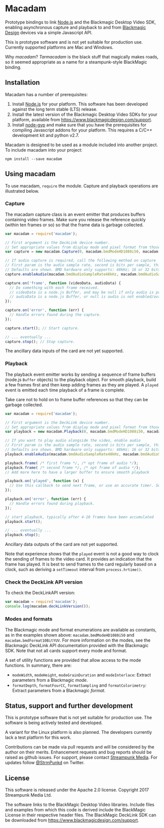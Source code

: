 # Macadam

Prototype bindings to link [Node.js](http://nodejs.org/) and the Blackmagic Desktop Video SDK, enabling asynchronous capture and playback to and from [Blackmagic Design](https://www.blackmagicdesign.com/) devices via a simple Javascript API.

This is prototype software and is not yet suitable for production use. Currently supported platforms are Mac and Windows.

Why _macadam_? _Tarmacadam_ is the black stuff that magically makes roads, so it seemed appropriate as a name for a steampunk-style BlackMagic binding.

## Installation

Macadam has a number of prerequisites:

1. Install [Node.js](http://nodejs.org/) for your platform. This software has been developed against the long term stable (LTS) release.
2. Install the latest version of the Blackmagic Desktop Video SDKs for your platform, available from https://www.blackmagicdesign.com/support.
3. Install [node-gyp](https://github.com/nodejs/node-gyp) and make sure that you have the prerequisites for compiling Javascript addons for your platform. This requires a C/C++ development kit and python v2.7.

Macadam is designed to be used as a module included into another project. To include macadam into your project:

    npm install --save macadam

## Using macadam

To use macadam, `require` the module. Capture and playback operations are illustrated below.

### Capture

The macadam capture class is an event emitter that produces buffers containing video frames. Make sure you release the reference quickly (within ten frames or so) so that the frame data is garbage collected.

```javascript
var macadam = require('macadam');

// First argument is the DeckLink device number.
// Set appropriate values from display mode and pixel format from those macadam provides.
var capture = new macadam.Capture(0, macadam.bmdModeHD1080i50, macadam.bmdFormat10BitYUV);

// If audio capture is required, call the following method on capture
// First param is the audio sample rate, second is bits per sample, third in number of channels
// Defaults are shown. BMD hardware only supports: 48kHz; 16 or 32 bits; 2, 8 or 16 channels.
capture.enableAudio(macadam.bmdAudioSampleRate48kHz, macadam.bmdAudioSampleType16bitInteger, 2);

capture.on('frame', function (videoData, audioData) {
  // Do something with each frame received.
  // videoData is a node.js Buffer, and may be null if only audio is provided
  // audioData is a node.js Buffer, or null is audio is not enabled/available
});

capture.on('error', function (err) {
  // Handle errors found during the capture.
});

capture.start(); // Start capture.

// ... eventually ...
capture.stop(); // Stop capture.
```

The ancillary data inputs of the card are not yet supported.

### Playback

The playback event emitter works by sending a sequence of frame buffers (node.js `Buffer` objects) to the playback object. For smooth playback, build a few frames first and then keep adding frames as they are played. A `played` event is emitted each time playback of a frame is complete.

Take care not to hold on to frame buffer references so that they can be garbage collected.

``` javascript
var macadam = require('macadam');

// First argument is the DeckLink device number.
// Set appropriate values from display mode and pixel format from those macadam provides.
var playback = new macadam.Playback(0, macadam.bmdModeHD1080i50, macadam.bmdFormat10BitYUV);

// If you want to play audio alongside the video, enable audio
// First param is the audio sample rate, second is bits per sample, third in number of channels
// Defaults are shown. BMD hardware only supports: 48kHz; 16 or 32 bits; 2, 8 or 16 channels.
playback.enableAudio(macadam.bmdAudioSampleRate48kHz, macadam.bmdAudioSampleType16bitInteger, 2);

playback.frame( /* first frame */, /* opt frame of audio */);
playback.frame( /* second frame */, /* opt frame of audio */);
// Add more here to have a larger buffer to ensure smooth playback

playback.on('played', function (x) {
  // Use this callback to send next frame, or use an accurate timer. See note below
});

playback.on('error', function (err) {
  // Handle errors found during playback.
});

// start playback, typically after 4-10 frames have been accumulated
playback.start();

// ... eventually ...
playback.stop();
```

Ancillary data outputs of the card are not yet supported.

Note that experience shows that the `played` event is not a good way to clock the sending of frames to the video card. It provides an indication that the frame has played. It is best to send frames to the card regularly based on a clock, such as deriving a `setTimeout` interval from `process.hrtime()`.

### Check the DeckLink API version

To check the DeckLinkAPI version:

```javascript
var macadam = require('macadam');
console.log(macadam.deckLinkVersion());
```

### Modes and formats

The Blackmagic mode and format enumerations are available as constants, as in the examples
shown above: `macadam.bmdModeHD1080i50` and `macadam.bmdFormat10BitYUV`. For more
information on the modes, see the Blackmagic DeckLink API documentation provided
with the Blackmagic SDK. Note that not all cards support every mode and format.

A set of utility functions are provided that allow access to the mode functions.
In summary, there are:

* `modeWidth`, `modeHeight`, `modeGrainDuration` and `modeInterlace`: Extract
  parameters from a Blackmagic _mode_.
* `formatDepth`, `formatFourCC`, `formatSampling` and `formatColorimetry`: Extract
  parameters from a Blackmagic _format_.

## Status, support and further development

This is prototype software that is not yet suitable for production use. The software is being actively tested and developed.

A variant for the Linux platform is also planned. The developers currently lack a test platform for this work.

Contributions can be made via pull requests and will be considered by the author on their merits. Enhancement requests and bug reports should be raised as github issues. For support, please contact [Streampunk Media](http://www.streampunk.media/). For updates follow [@StrmPunkd](https://twitter.com/StrmPunkd) on Twitter.

## License

This software is released under the Apache 2.0 license. Copyright 2017 Streampunk Media Ltd.

The software links to the BlackMagic Desktop Video libraries. Include files and examples from which this code is derived include the BlackMagic License in their respective header files. The BlackMagic DeckLink SDK can be downloaded from https://www.blackmagicdesign.com/support.
